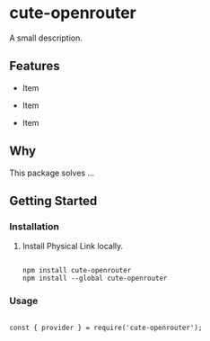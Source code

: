 # cute-openrouter


A small description.


## Features


- Item

- Item

- Item


## Why


This package solves ...


## Getting Started


### Installation


1. Install Physical Link locally.


   ```

   npm install cute-openrouter
   npm install --global cute-openrouter

   ```


### Usage


   ```

   const { provider } = require('cute-openrouter');

   ```
